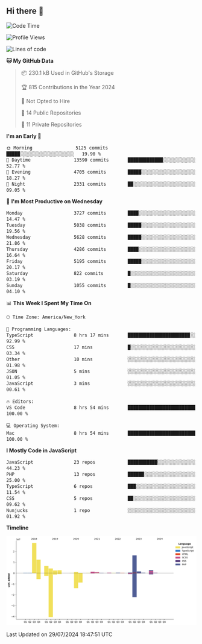 ## Hi there 👋

<!--START_SECTION:waka-->
![Code Time](http://img.shields.io/badge/Code%20Time-261%20hrs%2048%20mins-blue)

![Profile Views](http://img.shields.io/badge/Profile%20Views-0-blue)

![Lines of code](https://img.shields.io/badge/From%20Hello%20World%20I%27ve%20Written-80.3%20million%20lines%20of%20code-blue)

**🐱 My GitHub Data** 

> 📦 230.1 kB Used in GitHub's Storage 
 > 
> 🏆 815 Contributions in the Year 2024
 > 
> 🚫 Not Opted to Hire
 > 
> 📜 14 Public Repositories 
 > 
> 🔑 11 Private Repositories 
 > 
**I'm an Early 🐤** 

```text
🌞 Morning                5125 commits        █████░░░░░░░░░░░░░░░░░░░░   19.90 % 
🌆 Daytime                13590 commits       █████████████░░░░░░░░░░░░   52.77 % 
🌃 Evening                4705 commits        █████░░░░░░░░░░░░░░░░░░░░   18.27 % 
🌙 Night                  2331 commits        ██░░░░░░░░░░░░░░░░░░░░░░░   09.05 % 
```
📅 **I'm Most Productive on Wednesday** 

```text
Monday                   3727 commits        ████░░░░░░░░░░░░░░░░░░░░░   14.47 % 
Tuesday                  5038 commits        █████░░░░░░░░░░░░░░░░░░░░   19.56 % 
Wednesday                5628 commits        █████░░░░░░░░░░░░░░░░░░░░   21.86 % 
Thursday                 4286 commits        ████░░░░░░░░░░░░░░░░░░░░░   16.64 % 
Friday                   5195 commits        █████░░░░░░░░░░░░░░░░░░░░   20.17 % 
Saturday                 822 commits         █░░░░░░░░░░░░░░░░░░░░░░░░   03.19 % 
Sunday                   1055 commits        █░░░░░░░░░░░░░░░░░░░░░░░░   04.10 % 
```


📊 **This Week I Spent My Time On** 

```text
🕑︎ Time Zone: America/New_York

💬 Programming Languages: 
TypeScript               8 hrs 17 mins       ███████████████████████░░   92.99 % 
CSS                      17 mins             █░░░░░░░░░░░░░░░░░░░░░░░░   03.34 % 
Other                    10 mins             ░░░░░░░░░░░░░░░░░░░░░░░░░   01.98 % 
JSON                     5 mins              ░░░░░░░░░░░░░░░░░░░░░░░░░   01.05 % 
JavaScript               3 mins              ░░░░░░░░░░░░░░░░░░░░░░░░░   00.61 % 

🔥 Editors: 
VS Code                  8 hrs 54 mins       █████████████████████████   100.00 % 

💻 Operating System: 
Mac                      8 hrs 54 mins       █████████████████████████   100.00 % 
```

**I Mostly Code in JavaScript** 

```text
JavaScript               23 repos            ███████████░░░░░░░░░░░░░░   44.23 % 
PHP                      13 repos            ██████░░░░░░░░░░░░░░░░░░░   25.00 % 
TypeScript               6 repos             ███░░░░░░░░░░░░░░░░░░░░░░   11.54 % 
CSS                      5 repos             ██░░░░░░░░░░░░░░░░░░░░░░░   09.62 % 
Nunjucks                 1 repo              ░░░░░░░░░░░░░░░░░░░░░░░░░   01.92 % 
```



**Timeline**

![Lines of Code chart](https://raw.githubusercontent.com/wilbertcaba/wilbertcaba/main/assets/bar_graph.png)


 Last Updated on 29/07/2024 18:47:51 UTC
<!--END_SECTION:waka-->

<!--
**wilbertcaba/wilbertcaba** is a ✨ _special_ ✨ repository because its `README.md` (this file) appears on your GitHub profile.

Here are some ideas to get you started:

- 🔭 I’m currently working on ...
- 🌱 I’m currently learning ...
- 👯 I’m looking to collaborate on ...
- 🤔 I’m looking for help with ...
- 💬 Ask me about ...
- 📫 How to reach me: ...
- 😄 Pronouns: ...
- ⚡ Fun fact: ...
-->
